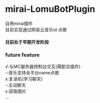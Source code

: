 # mirai-LomuBotPlugin
自用mirai插件    
目前实现通过网易云音乐id 点歌

#### 目前处于早期开发阶段

### future feature
√:与MC服务器控制台交互(需配合插件)        
 -:音乐支持全平台name点歌    
 x:复读机(学习聊天)   
 -:主动聊天   
 x:获取图片   
 ...   
